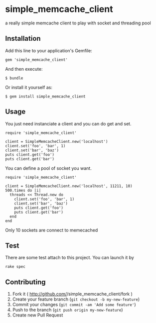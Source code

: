 simple_memcache_client
======================

a really simple memcache client to play with socket and threading pool

## Installation

Add this line to your application's Gemfile:

    gem 'simple_memcache_client'

And then execute:

    $ bundle

Or install it yourself as:

    $ gem install simple_memcache_client

## Usage

You just need instanciate a client and you can do get and set.

```
require 'simple_memcache_client'

client = SimpleMemcacheClient.new('localhost')
client.set('foo', 'bar', 1)
client.set('bar', 'baz')
puts client.get('foo')
puts client.get('bar')
```

You can define a pool of socket you want.

```
require 'simple_memcache_client'

client = SimpleMemcacheClient.new('localhost', 11211, 10)
500.times do |i|
  threads << Thread.new do
    client.set('foo', 'bar', 1)
    client.set('bar', 'baz')
    puts client.get('foo')
    puts client.get('bar')
  end
end
```

Only 10 sockets are connect to memecached


## Test

There are some test attach to this project. You can launch it by

```
rake spec
```

## Contributing

1. Fork it ( http://github.com/<my-github-username>/simple_memcache_client/fork )
2. Create your feature branch (`git checkout -b my-new-feature`)
3. Commit your changes (`git commit -am 'Add some feature'`)
4. Push to the branch (`git push origin my-new-feature`)
5. Create new Pull Request
